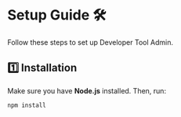 # Setup Guide 🛠

Follow these steps to set up Developer Tool Admin.

## 1️⃣ Installation
Make sure you have **Node.js** installed. Then, run:

```sh
npm install

